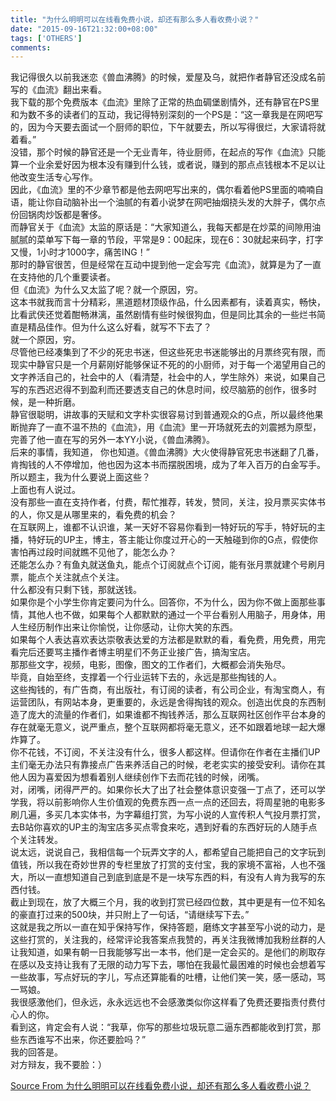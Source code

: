 ```yaml
---
title: "为什么明明可以在线看免费小说，却还有那么多人看收费小说？"
date: "2015-09-16T21:32:00+08:00"
tags: ['OTHERS']
comments: 
---
```



我记得很久以前我迷恋《兽血沸腾》的时候，爱屋及乌，就把作者静官还没成名前写的《血流》翻出来看。  
我下载的那个免费版本《血流》里除了正常的热血碉堡剧情外，还有静官在PS里和为数不多的读者们的互动，我记得特别深刻的一个PS是：“这一章我是在网吧写的，因为今天要去面试一个厨师的职位，下午就要去，所以写得很烂，大家请将就着看。”  
没错，那个时候的静官还是一个无业青年，待业厨师，在起点的写作《血流》只能算一个业余爱好因为根本没有赚到什么钱，或者说，赚到的那点点钱根本不足以让他改变生活专心写作。  
因此，《血流》里的不少章节都是他去网吧写出来的，偶尔看着他PS里面的喃喃自语，能让你自动脑补出一个油腻的有着小说梦在网吧抽烟挠头发的大胖子，偶尔点份回锅肉炒饭都是奢侈。  
而静官关于《血流》太监的原话是：“大家知道么，我每天都是在炒菜的间隙用油腻腻的菜单写下每一章的节段，平常是9：00起床，现在6：30就起来码字，打字又慢，1小时才1000字，痛苦ING！”  
那时的静官很苦，但是经常在互动中提到他一定会写完《血流》，就算是为了一直在支持他的几个重要读者。  
但《血流》为什么又太监了呢？就一个原因，穷。  
这本书就我而言十分精彩，黑道题材顶级作品，什么因素都有，读着真实，畅快，比看武侠还觉着酣畅淋漓，虽然剧情有些时候很狗血，但是同比其余的一些烂书简直是精品佳作。但为什么这么好看，就写不下去了？  
就一个原因，穷。  
尽管他已经凑集到了不少的死忠书迷，但这些死忠书迷能够出的月票终究有限，而现实中静官只是一个月薪刚好能够保证不死的的小厨师，对于每一个渴望用自己的文字养活自己的，社会中的人（看清楚，社会中的人，学生除外）来说，如果自己写的东西迟迟得不到盈利而还要透支自己的休息时间，绞尽脑筋的创作，很多时候，是一种折磨。  
静官很聪明，讲故事的天赋和文字朴实很容易讨到普通观众的G点，所以最终他果断抛弃了一直不温不热的《血流》，用《血流》里一开场就死去的刘震撼为原型，完善了他一直在写的另外一本YY小说，《兽血沸腾》。  
后来的事情，我知道， 你也知道。《兽血沸腾》大火使得静官死忠书迷翻了几番，肯掏钱的人不停增加，他也因为这本书而摆脱困境，成为了年入百万的白金写手。  
所以题主，我为什么要说上面这些？  
上面也有人说过。  
没有那些一直在支持作者，付费，帮忙推荐，转发，赞同，关注，投月票买实体书的人，你又是从哪里来的，看免费的机会？  
在互联网上，谁都不认识谁，某一天好不容易你看到一特好玩的写手，特好玩的主播，特好玩的UP主，博主，答主能让你度过开心的一天触碰到你的G点，假使你害怕再过段时间就瞧不见他了，能怎么办？  
还能怎么办？有鱼丸就送鱼丸，能点个订阅就点个订阅，能有张月票就建个号刷月票，能点个关注就点个关注。  
什么都没有只剩下钱，那就送钱。  
如果你是个小学生你肯定要问为什么。回答你，不为什么，因为你不做上面那些事情，其他人也不做，如果每个人都默默的通过一个平台看别人用脑子，用身体，用人生经历制作出来让你愉悦，让你感动，让你大笑的东西。  
如果每个人表达喜欢表达崇敬表达爱的方法都是默默的看，看免费，用免费，用完看完后还要骂主播作者博主明星们不务正业接广告，搞淘宝店。  
那那些文字，视频，电影，图像，图文的工作者们，大概都会消失殆尽。  
毕竟，自始至终，支撑着一个行业运转下去的，永远是那些掏钱的人。  
这些掏钱的，有广告商，有出版社，有订阅的读者，有公司企业，有淘宝商人，有运营团队，有网站本身，更重要的，永远是舍得掏钱的观众。创造出优良的东西制造了庞大的流量的作者们，如果谁都不掏钱养活，那么互联网社区创作平台本身的存在就毫无意义，说严重点，整个互联网都将毫无意义，还不如跟着地球一起大爆炸算了。  
你不花钱，不订阅，不关注没有什么，很多人都这样。但请你在作者在主播们UP主们毫无办法只有靠接点广告来养活自己的时候，老老实实的接受安利。请你在其他人因为喜爱因为想看着别人继续创作下去而花钱的时候，闭嘴。  
对，闭嘴，闭得严严的。如果你长大了出了社会整体意识变强一丁点了，还可以学学我，将以前影响你人生价值观的免费东西一点一点的还回去，将周星驰的电影多刷几遍，多买几本实体书，为字幕组打赏，为写小说的人宣传积人气投月票打赏，去B站你喜欢的UP主的淘宝店多买点零食来吃，遇到好看的东西好玩的人随手点个关注转发。  
说太远，说说自己，我相信每一个玩弄文字的人，都希望自己能把自己的文字玩到值钱，所以我在奇妙世界的专栏里放了打赏的支付宝，我的家境不富裕，人也不强大，所以一直想知道自己到底到底是不是一块写东西的料，有没有人肯为我写的东西付钱。  
截止到现在，放了大概三个月，我的收到打赏已经四位数，其中更是有一位不知名的豪直打过来的500块，并只附上了一句话，“请继续写下去。”  
这就是我之所以一直在知乎保持写作，保持答题，磨练文字甚至写小说的动力，是这些打赏的，关注我的，经常评论我答案点我赞的，再关注我微博加我粉丝群的人让我知道，如果有朝一日我能够写出一本书，他们是一定会买的。是他们的刷取存在感以及支持让我有了无限的动力写下去，哪怕在我最忙最困难的时候也会想着写一些故事，写点好玩的字儿，写点还算能看的吐槽，让他们笑一笑，感一感动，骂一骂娘。  
我很感激他们，但永远，永永远远也不会感激类似你这样看了免费还要指责付费付心人的你。  
看到这，肯定会有人说：“我草，你写的那些垃圾玩意二逼东西都能收到打赏，那些东西谁写不出来，你还要脸吗？”  
我的回答是。  
对方辩友，我不要脸：）

[Source From 为什么明明可以在线看免费小说，却还有那么多人看收费小说？](http://mp.weixin.qq.com/s?__biz=MzAwOTEzMTkzNw==&mid=218923599&idx=1&sn=8bcca21e6fed8a656e8f6e416f9cd6f0&scene=0#rd)